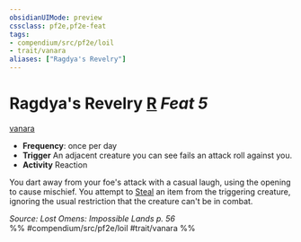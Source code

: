 ```yaml
---
obsidianUIMode: preview
cssclass: pf2e,pf2e-feat
tags:
- compendium/src/pf2e/loil
- trait/vanara
aliases: ["Ragdya's Revelry"]
---
```

# Ragdya's Revelry  [R](rules/core-rulebook/chapter-9-playing-the-game.md#Actions "Reaction") *Feat 5*  
[vanara](rules/traits/vanara-loil.md)  

- **Frequency**: once per day
- **Trigger** An adjacent creature you can see fails an attack roll against you.
- **Activity** Reaction

You dart away from your foe's attack with a casual laugh, using the opening to cause mischief. You attempt to [Steal](rules/actions/steal.md) an item from the triggering creature, ignoring the usual restriction that the creature can't be in combat.

*Source: Lost Omens: Impossible Lands p. 56*  
%% #compendium/src/pf2e/loil #trait/vanara %%
